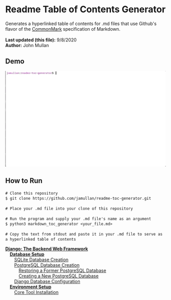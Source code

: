# Readme Table of Contents Generator
Generates a hyperlinked table of contents for .md files that use Github's flavor of the [CommonMark](<https://commonmark.org>) specification of Markdown.<br /><br />
**Last updated (this file):** 9/8/2020<br />
**Author:** John Mullan<br />

## Demo
![Rendering TOC from a .md file](demo_files/TOCGeneration.gif)

## How to Run
```
# Clone this repository
$ git clone https://github.com/jamullan/readme-toc-generator.git

# Place your .md file into your clone of this repository

# Run the program and supply your .md file's name as an argument
$ python3 markdown_toc_generator <your_file.md>

# Copy the text from stdout and paste it in your .md file to serve as a hyperlinked table of contents
```

[**Django: The Backend Web Framework**](<#**Django-The-Backend-Web-Framework**>)<br />
&emsp;[**Database Setup**](<#**Database-Setup**>)<br />
&emsp;&emsp;[SQLite Database Creation](<#SQLite-Database-Creation>)<br />
&emsp;&emsp;[PostgreSQL Database Creation](<#PostgreSQL-Database-Creation>)<br />
&emsp;&emsp;&emsp;[Restoring a Former PostgreSQL Database](<#Restoring-a-Former-PostgreSQL-Database>)<br />
&emsp;&emsp;&emsp;[Creating a New PostgreSQL Database](<#Creating-a-New-PostgreSQL-Database>)<br />
&emsp;&emsp;[Django Database Configuration](<#Django-Database-Configuration>)<br />
&emsp;[**Environment Setup**](<#**Environment-Setup**>)<br />
&emsp;&emsp;[Core Tool Installation](<#Core-Tool-Installation>)<br />
